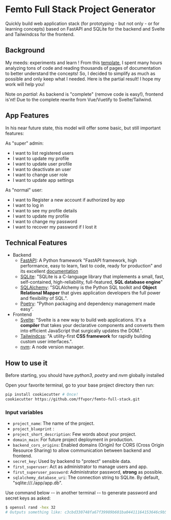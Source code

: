# Femto Full Stack Project Generator

Quickly build web application stack (for prototyping - but not only - or for learning concepts) based on FastAPI and SQLite for the backend and Svelte and Tailwindcss for the frontend.

## Background

My meeds: experiments and learn ! From this [template](https://github.com/tiangolo/full-stack-fastapi-postgresql), I spent many hours analyzing tons of code and reading thousands of pages of documentation to better understand the concepts! So, I decided to simplify as much as possible and only keep what I needed. Here is the partial result! I hope my work will help you!

Note on *partial*: As backend is "complete" (remove code is easy!), frontend is'nt! Due to the complete rewrite from Vue/Vuetify to Svelte/Tailwind.

## App Features

In his near future state, this model will offer some basic, but still important features:

As "super" admin:

- I want to list registered users
- I want to update my profile
- I want to update user profile
- I want to deactivate an user
- I want to change user role
- I want to update app settings

As "normal" user:

- I want to Register a new account if authorized by app
- I want to log in
- I want to see my profile details
- I want to update my profile
- I want to change my password
- I want to recover my password if I lost it

## Technical Features

- Backend
    - [FastAPI](https://github.com/tiangolo/fastapi): A Python framework "FastAPI framework, high performance, easy to learn, fast to code, ready for production" and its excellent [documentation](https://fastapi.tiangolo.com/)
    - [SQLite](https://sqlite.org/index.html): "SQLite is a C-language library that implements a small, fast, self-contained, high-reliability, full-featured, **SQL database engine**"
    - [SQLAlchemy](https://www.sqlalchemy.org/): "SQLAlchemy is the Python SQL toolkit and **Object Relational Mapper** that gives application developers the full power and flexibility of SQL.".
    - [Poetry](https://python-poetry.org/): "Python packaging and dependency management made easy".
- Frontend
    - [Svelte](https://github.com/sveltejs/svelte): "Svelte is a new way to build web applications. It's a **compiler** that takes your declarative components and converts them into efficient JavaScript that surgically updates the DOM.".
    - [Tailwindcss](https://github.com/tailwindlabs/tailwindcss): "A utility-first **CSS framework** for rapidly building custom user interfaces.".
    - [nvm](https://github.com/nvm-sh/nvm): A node version manager.

## How to use it

Before starting, you should have *python3*, *poetry* and *nvm* globally installed

Open your favorite terminal, go to your base project directory then run:

```zsh
pip install cookiecutter # Once!
cookiecutter https://github.com/ffvpor/femto-full-stack.git
```

### Input variables

- ```project_name```: The name of the project.
- ```project_blueprint``` :
- ```project_short_description```: Few words about your project.
- ```domain_main```: For future project deployment in production.
- ```backend_cors_origins```: Enabled domains (Origin) for CORS (Cross Origin Resource Sharing) to allow communication between backend and frontend.
- ```secret_key```: Used by backend to "protect" sensible data.
- ```first_superuser```: Act as administrator to manage users and app.
- ```first_superuser_password```: Administrator password, **strong** as possible.
- ```sqlalchemy_database_uri```: The connection string to SQLite. By default, "sqlite:///./app/app.db".

Use command below -- in another terminal -- to generate password and secret keys as asked:

```zsh
$ openssl rand -hex 32
# Outputs something like: c3cbd330748fa67f39989b601ba04411164153646c9b5445c65cf5404580b2dc
```
